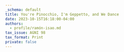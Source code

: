 ```yaml
---
_schema: default
title: You're Pinocchio, I'm Geppetto, and We Dance
date: 2023-10-15T16:18:00-04:00
authors:
  - profile/ramón-isao.md
tax_issue: AGNI 98
tax_format: Print
private: false
---
```

